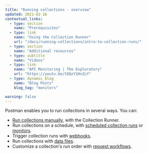 ```yaml
---
title: "Running collections - overview"
updated: 2021-02-16
contextual_links:
  - type: section
    name: "Prerequisites"
  - type: link
    name: "Using the Collection Runner"
    url: "/docs/running-collections/intro-to-collection-runs/"
  - type: section
    name: "Additional resources"
  - type: subtitle
    name: "Videos"
  - type: link
    name: "API Monitoring | The Exploratory"
    url: "https://youtu.be/tDQzY1Hn2LY"
  - type: dynamic_blog
    name: "Blog Posts"
    blog_tag: "monitors"

warning: false
---
```


Postman enables you to run collections in several ways. You can:

* [Run collections manually](/docs/running-collections/intro-to-collection-runs/), with the Collection Runner.
* Run collections on a schedule, with [scheduled collection runs](/docs/running-collections/scheduling-collection-runs) or [monitors](/docs/running-collections/scheduling-collection-runs-monitors).
* Trigger collection runs with [webhooks](/docs/running-collections/collection-webhooks/).
* Run collections with [data files](/docs/running-collections/working-with-data-files/).
* Customize a collection's run order with [request workflows](/docs/running-collections/building-workflows/).
